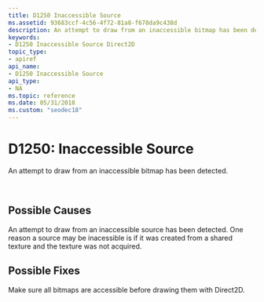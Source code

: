 ```yaml
---
title: D1250 Inaccessible Source
ms.assetid: 93683ccf-4c56-4f72-81a8-f678da9c438d
description: An attempt to draw from an inaccessible bitmap has been detected.
keywords:
- D1250 Inaccessible Source Direct2D
topic_type:
- apiref
api_name:
- D1250 Inaccessible Source
api_type:
- NA
ms.topic: reference
ms.date: 05/31/2018
ms.custom: "seodec18"
---
```


# D1250: Inaccessible Source

An attempt to draw from an inaccessible bitmap has been detected.






 

## Possible Causes

An attempt to draw from an inaccessible source has been detected. One reason a source may be inacessible is if it was created from a shared texture and the texture was not acquired.

## Possible Fixes

Make sure all bitmaps are accessible before drawing them with Direct2D.

 

 




